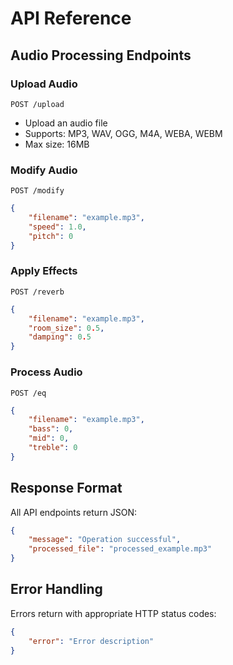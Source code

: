 # API Reference

## Audio Processing Endpoints

### Upload Audio
`POST /upload`
- Upload an audio file
- Supports: MP3, WAV, OGG, M4A, WEBA, WEBM
- Max size: 16MB

### Modify Audio
`POST /modify`
```json
{
    "filename": "example.mp3",
    "speed": 1.0,
    "pitch": 0
}
```

### Apply Effects
`POST /reverb`
```json
{
    "filename": "example.mp3",
    "room_size": 0.5,
    "damping": 0.5
}
```

### Process Audio
`POST /eq`
```json
{
    "filename": "example.mp3",
    "bass": 0,
    "mid": 0,
    "treble": 0
}
```

## Response Format
All API endpoints return JSON:
```json
{
    "message": "Operation successful",
    "processed_file": "processed_example.mp3"
}
```

## Error Handling
Errors return with appropriate HTTP status codes:
```json
{
    "error": "Error description"
}
```
